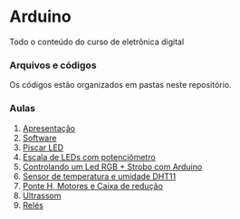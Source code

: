 # Arduino
Todo o conteúdo do curso de eletrônica digital

### Arquivos e códigos
Os códigos estão organizados em pastas neste repositório.

### Aulas
1. [Apresentação](https://www.youtube.com/watch?v=IRJda2HltL8)
2. [Software](https://www.youtube.com/watch?v=hyHxiKeev3o)
3. [Piscar LED](https://www.youtube.com/watch?v=RgMYH0k2)
4. [Escala de LEDs com potenciômetro](https://www.youtube.com/watch?v=THbgn_6PtF0)
5. [Controlando um Led RGB + Strobo com Arduino](https://www.youtube.com/watch?v=_Y4790KKSoo)
6. [Sensor de temperatura e umidade DHT11](https://www.youtube.com/watch?v=g6VwqNqRq3U)
7. [Ponte H, Motores e Caixa de redução](https://www.youtube.com/watch?v=IRJda2HltL8)
8. [Ultrassom](https://www.youtube.com/watch?v=fO7V8nqVX1Y)
9. [Relés](https://www.youtube.com/watch?v=8-H3zA5nMlk)
